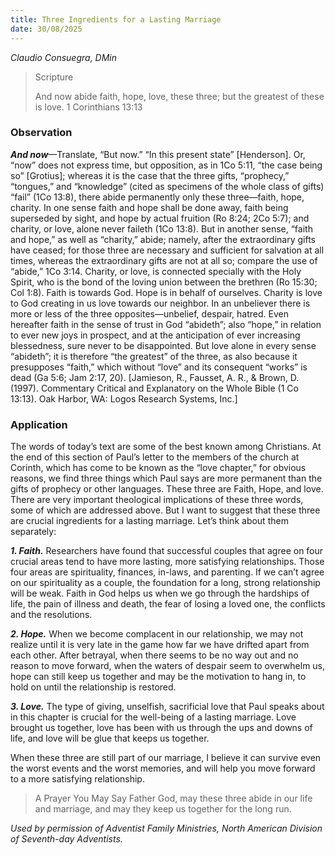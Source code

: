 ```yaml
---
title: Three Ingredients for a Lasting Marriage
date: 30/08/2025
---
```


_Claudio Consuegra, DMin_

> <p>Scripture</p>
> And now abide faith, hope, love, these three; but the greatest of these is love. 1 Corinthians 13:13

### Observation

_**And now**_—Translate, “But now.” “In this present state” [Henderson]. Or, “now” does not express time, but opposition, as in 1Co 5:11, “the case being so” [Grotius]; whereas it is the case that the three gifts, “prophecy,” “tongues,” and “knowledge” (cited as specimens of the whole class of gifts) “fail” (1Co 13:8), there abide permanently only these three—faith, hope, charity. In one sense faith and hope shall be done away, faith being superseded by sight, and hope by actual fruition (Ro 8:24; 2Co 5:7); and charity, or love, alone never faileth (1Co 13:8). But in another sense, “faith and hope,” as well as “charity,” abide; namely, after the extraordinary gifts have ceased; for those three are necessary and sufficient for salvation at all times, whereas the extraordinary gifts are not at all so; compare the use of “abide,” 1Co 3:14. Charity, or love, is connected specially with the Holy Spirit, who is the bond of the loving union between the brethren (Ro 15:30; Col 1:8). Faith is towards God. Hope is in behalf of ourselves. Charity is love to God creating in us love towards our neighbor. In an unbeliever there is more or less of the three opposites—unbelief, despair, hatred. Even hereafter faith in the sense of trust in God “abideth”; also “hope,” in relation to ever new joys in prospect, and at the anticipation of ever increasing blessedness, sure never to be disappointed. But love alone in every sense “abideth”; it is therefore “the greatest” of the three, as also because it presupposes “faith,” which without “love” and its consequent “works” is dead (Ga 5:6; Jam 2:17, 20). [Jamieson, R., Fausset, A. R., & Brown, D. (1997). Commentary Critical and Explanatory on the Whole Bible (1 Co 13:13). Oak Harbor, WA: Logos Research Systems, Inc.]

### Application

The words of today’s text are some of the best known among Christians. At the end of this section of Paul’s letter to the members of the church at Corinth, which has come to be known as the “love chapter,” for obvious reasons, we find three things which Paul says are more permanent than the gifts of prophecy or other languages. These three are Faith, Hope, and love. There are very important theological implications of these three words, some of which are addressed above. But I want to suggest that these three are crucial ingredients for a lasting marriage. Let’s think about them separately:

_**1. Faith.**_ Researchers have found that successful couples that agree on four crucial areas tend to have more lasting, more satisfying relationships. Those four areas are spirituality, finances, in-laws, and parenting. If we can’t agree on our spirituality as a couple, the foundation for a long, strong relationship will be weak. Faith in God helps us when we go through the hardships of life, the pain of illness and death, the fear of losing a loved one, the conflicts and the resolutions.

_**2. Hope.**_ When we become complacent in our relationship, we may not realize until it is very late in the game how far we have drifted apart from each other. After betrayal, when there seems to be no way out and no reason to move forward, when the waters of despair seem to overwhelm us, hope can still keep us together and may be the motivation to hang in, to hold on until the relationship is restored.

_**3. Love.**_ The type of giving, unselfish, sacrificial love that Paul speaks about in this chapter is crucial for the well-being of a lasting marriage. Love brought us together, love has been with us through the ups and downs of life, and love will be glue that keeps us together.

When these three are still part of our marriage, I believe it can survive even the worst events and the worst memories, and will help you move forward to a more satisfying relationship.

> <callout>A Prayer You May Say</callout>
> Father God, may these three abide in our life and marriage, and may they keep us together for the long run.

_Used by permission of Adventist Family Ministries, North American Division of Seventh-day Adventists._